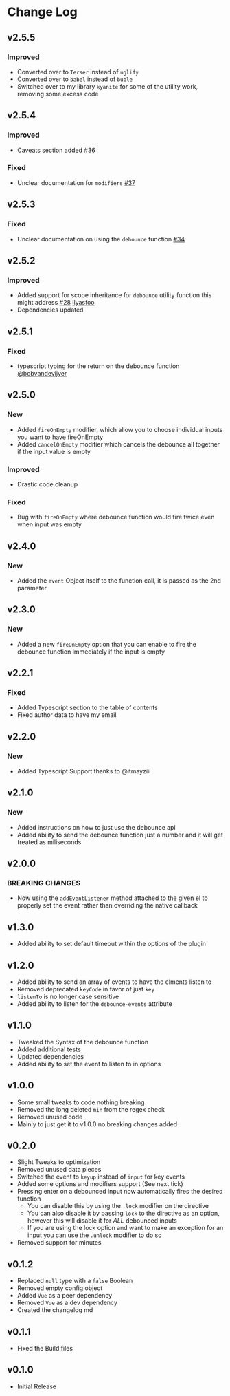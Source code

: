 # Change Log

## v2.5.5

### Improved

- Converted over to `Terser` instead of `uglify`
- Converted over to `babel` instead of `buble`
- Switched over to my library `kyanite` for some of the utility work, removing some excess code

## v2.5.4

### Improved

- Caveats section added [#36](https://github.com/dhershman1/vue-debounce/issues/36)

### Fixed

- Unclear documentation for `modifiers` [#37](https://github.com/dhershman1/vue-debounce/issues/37)

## v2.5.3

### Fixed

- Unclear documentation on using the `debounce` function [#34](https://github.com/dhershman1/vue-debounce/issues/34)

## v2.5.2

### Improved

- Added support for scope inheritance for `debounce` utility function this might address [#28](https://github.com/dhershman1/vue-debounce/issues/28) [ilyasfoo](https://github.com/ilyasfoo)
- Dependencies updated

## v2.5.1

### Fixed

- typescript typing for the return on the debounce function [@bobvandevijver](https://github.com/bobvandevijver)

## v2.5.0

### New

- Added `fireOnEmpty` modifier, which allow you to choose individual inputs you want to have fireOnEmpty
- Added `cancelOnEmpty` modifier which cancels the debounce all together if the input value is empty

### Improved

- Drastic code cleanup

### Fixed

- Bug with `fireOnEmpty` where debounce function would fire twice even when input was empty

## v2.4.0

### New

- Added the `event` Object itself to the function call, it is passed as the 2nd parameter

## v2.3.0

### New

- Added a new `fireOnEmpty` option that you can enable to fire the debounce function immediately if the input is empty

## v2.2.1

### Fixed

- Added Typescript section to the table of contents
- Fixed author data to have my email

## v2.2.0

### New

- Added Typescript Support thanks to @itmayziii

## v2.1.0

### New

- Added instructions on how to just use the debounce api
- Added ability to send the debounce function just a number and it will get treated as miliseconds

## v2.0.0

### BREAKING CHANGES

- Now using the `addEventListener` method attached to the given el to properly set the event rather than overriding the native callback

## v1.3.0

- Added ability to set default timeout within the options of the plugin

## v1.2.0

- Added ability to send an array of events to have the elments listen to
- Removed deprecated `keyCode` in favor of just `key`
- `listenTo` is no longer case sensitive
- Added ability to listen for the `debounce-events` attribute

## v1.1.0

- Tweaked the Syntax of the debounce function
- Added additional tests
- Updated dependencies
- Added ability to set the event to listen to in options

## v1.0.0

- Some small tweaks to code nothing breaking
- Removed the long deleted `min` from the regex check
- Removed unused code
- Mainly to just get it to v1.0.0 no breaking changes added

## v0.2.0

- Slight Tweaks to optimization
- Removed unused data pieces
- Switched the event to `keyup` instead of `input` for key events
- Added some options and modifiers support (See next tick)
- Pressing enter on a debounced input now automatically fires the desired function
  - You can disable this by using the `.lock` modifier on the directive
  - You can also disable it by passing `lock` to the directive as an option, however this will disable it for _ALL_ debounced inputs
  - If you are using the lock option and want to make an exception for an input you can use the `.unlock` modifier to do so
- Removed support for minutes

## v0.1.2

- Replaced `null` type with a `false` Boolean
- Removed empty config object
- Added `Vue` as a peer dependency
- Removed `Vue` as a dev dependency
- Created the changelog md

## v0.1.1

- Fixed the Build files

## v0.1.0

- Initial Release
